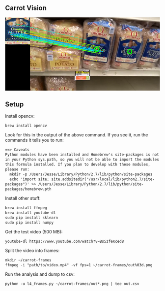 
Carrot Vision
-------------

![Example](stuff/example.png)

Setup
-------

Install opencv:

    brew install opencv

  Look for this in the output of the above command.  If you see it, run the commands it tells you to run:

    ==> Caveats
    Python modules have been installed and Homebrew's site-packages is not
    in your Python sys.path, so you will not be able to import the modules
    this formula installed. If you plan to develop with these modules,
    please run:
      mkdir -p /Users/Jesse/Library/Python/2.7/lib/python/site-packages
      echo 'import site; site.addsitedir("/usr/local/lib/python2.7/site-packages")' >> /Users/Jesse/Library/Python/2.7/lib/python/site-packages/homebrew.pth

Install other stuff:

    brew install ffmpeg
    brew install youtube-dl
    sudo pip install sklearn
    sudo pip install numpy

Get the test video (500 MB):

    youtube-dl https://www.youtube.com/watch?v=Bs5zfeKced8

Split the video into frames:

    mkdir ~/carrot-frames
    ffmpeg -i "path/to/video.mp4" -vf fps=1 ~/carrot-frames/out%03d.png

Run the analysis and dump to csv:

    python -u l4_frames.py ~/carrot-frames/out*.png | tee out.csv
